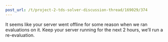 ```yaml
---
post_url: /t/project-2-tds-solver-discussion-thread/169029/374
---
```

It seems like your server went offline for some reason when we ran evaluations on it. Keep your server running for the next 2 hours, we’ll run a re-evaluation.